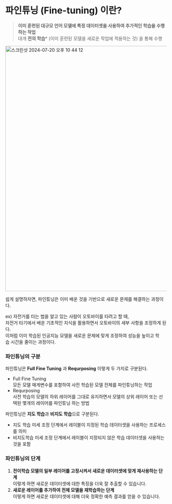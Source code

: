 # 파인튜닝 (Fine-tuning) 이란?
> **이미 훈련된 대규모 언어 모델에 특정 데이터셋을 사용하여 추가적인 학습을 수행하는 작업**  
  대개 **전의 학습*** (이미 훈련된 모델을 새로운 작업에 적용하는 것) 을 통해 수행

<img width="767" alt="스크린샷 2024-07-20 오후 10 44 12" src="https://github.com/user-attachments/assets/2d74b075-2be6-44ac-953b-85e3362ed232">


쉽게 설명하자면, 파인튜닝은 이미 배운 것을 기반으로 새로운 문제를 해결하는 과정이다.  

ex) 자전거를 타는 법을 알고 있는 사람이 오토바이를 타려고 할 때,  
자전거 타기에서 배운 기초적인 지식을 활용하면서 오토바이의 세부 사항을 조정하게 된다.  
이처럼 이미 학습된 인공지능 모델을 새로운 문제에 맞게 조정하여 성능을 높이고 학습 시간을 줄이는 과정이다.

### 파인튜닝의 구분
파인튜닝은 **Full Fine Tuning** 과 **Requrposing** 이렇게 두 가지로 구분된다.
- Full Fine Tuning  
  모든 모델 매게변수를 포함하여 사전 학습된 모델 전체를 파인튜닝하는 작업
- Requrposing  
  사전 학습의 모델의 하위 레이어를 그대로 유지하면서 모델의 상위 레이어 또는 선택된 몇개의 레이어를 파인튜닝 하는 방법

파인튜닝은 **지도 학습**과 **비지도 학습**으로 구분된다.
- 지도 학습
  미세 조정 단계에서 레이블이 지정된 학습 데이터셋을 사용하는 프로세스를 의미
- 비지도학습
  미세 조정 단계에서 레이블이 지정되지 않은 학습 데이터셋을 사용하는 것을 포함

### 파인튜닝의 단계
1. **전이학습 모델의 일부 레이어를 고정시켜서 새로운 데이터셋에 맞게 재사용하는 단계**  
   이렇게 하면 새로운 데이터셋에 대한 특징을 더욱 잘 추출할 수 있습니다.
2. **새로운 레이어를 추가하여 전체 모델을 재학습하는 단계**  
   이렇게 하면 새로운 데이터셋에 대해 더욱 정확한 예측 결과를 얻을 수 있습니다.
